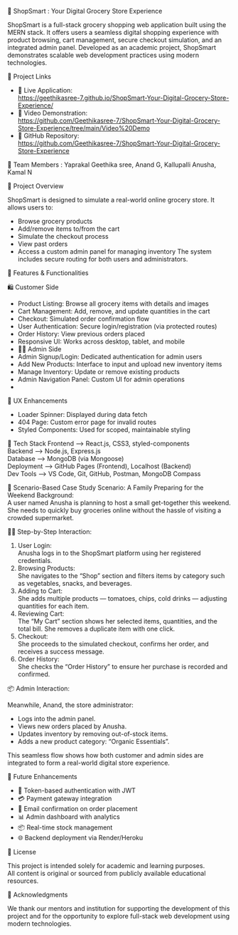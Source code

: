 🛒 ShopSmart : Your Digital Grocery Store Experience

ShopSmart is a full-stack grocery shopping web application built using the MERN stack. It offers users a seamless digital shopping experience with product browsing, cart management, secure checkout simulation, and an integrated admin panel. Developed as an academic project, ShopSmart demonstrates scalable web development practices using modern technologies.

 🔗 Project Links
 
- 🚀 Live Application:  
https://geethikasree-7.github.io/ShopSmart-Your-Digital-Grocery-Store-Experience/
- 🎥 Video Demonstration:  
 https://github.com/Geethikasree-7/ShopSmart-Your-Digital-Grocery-Store-Experience/tree/main/Video%20Demo
- 📁 GitHub Repository:  
 https://github.com/Geethikasree-7/ShopSmart-Your-Digital-Grocery-Store-Experience

 👥 Team Members : 
   Yaprakal Geethika sree, 
   Anand G, 
   Kallupalli Anusha, 
   Kamal N

 📖 Project Overview
 
ShopSmart is designed to simulate a real-world online grocery store. It allows users to:
- Browse grocery products
- Add/remove items to/from the cart
- Simulate the checkout process
- View past orders
- Access a custom admin panel for managing inventory
The system includes secure routing for both users and administrators.

 🌟 Features & Functionalities
 
 🛍 Customer Side
- Product Listing: Browse all grocery items with details and images
- Cart Management: Add, remove, and update quantities in the cart
- Checkout: Simulated order confirmation flow
- User Authentication: Secure login/registration (via protected routes)
- Order History: View previous orders placed
- Responsive UI: Works across desktop, tablet, and mobile
- 
  🧑‍💼 Admin Side
- Admin Signup/Login: Dedicated authentication for admin users
- Add New Products: Interface to input and upload new inventory items
- Manage Inventory: Update or remove existing products
- Admin Navigation Panel: Custom UI for admin operations
- 
 🧠 UX Enhancements
- Loader Spinner: Displayed during data fetch
- 404 Page: Custom error page for invalid routes
- Styled Components: Used for scoped, maintainable styling

 🧰 Tech Stack
 Frontend  -->    React.js, CSS3, styled-components               
 Backend   -->     Node.js, Express.js                             
 Database  -->    MongoDB (via Mongoose)                          
 Deployment -->    GitHub Pages (Frontend), Localhost (Backend)  
 Dev Tools   -->   VS Code, Git, GitHub, Postman, MongoDB Compass 

 📘 Scenario-Based Case Study
 Scenario: A Family Preparing for the Weekend
 Background:  
 A user named Anusha is planning to host a small get-together this weekend. She needs to quickly buy groceries online without the hassle of visiting a crowded 
 supermarket.


 👩‍💻 Step-by-Step Interaction:

1. User Login:  
   Anusha logs in to the ShopSmart platform using her registered credentials.
2. Browsing Products:  
   She navigates to the “Shop” section and filters items by category such as vegetables, snacks, and beverages.
3. Adding to Cart:  
   She adds multiple products — tomatoes, chips, cold drinks — adjusting quantities for each item.
4. Reviewing Cart:  
   The “My Cart” section shows her selected items, quantities, and the total bill. She removes a duplicate item with one click.
5. Checkout:  
   She proceeds to the simulated checkout, confirms her order, and receives a success message.
6. Order History:  
   She checks the “Order History” to ensure her purchase is recorded and confirmed.

 📦 Admin Interaction:

Meanwhile, Anand, the store administrator:

- Logs into the admin panel.
- Views new orders placed by Anusha.
- Updates inventory by removing out-of-stock items.
- Adds a new product category: “Organic Essentials”.

This seamless flow shows how both customer and admin sides are integrated to form a real-world digital store experience.

 🚀 Future Enhancements

- 🔐 Token-based authentication with JWT
- 💳 Payment gateway integration 
- 📧 Email confirmation on order placement
- 📊 Admin dashboard with analytics
- 📦 Real-time stock management
- 🌐 Backend deployment via Render/Heroku

 📜 License

This project is intended solely for academic and learning purposes.  
All content is original or sourced from publicly available educational resources.

 🙌 Acknowledgments

We thank our mentors and institution for supporting the development of this project and for the opportunity to explore full-stack web development using modern technologies.
